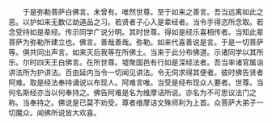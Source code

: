 <!-- { "loadSidebar": true } -->
　　于是弥勒菩萨白佛言。未曾有。唯然世尊。至于如来之善言。吾当远离如此之恶。以护如来无数亿劫道品之习。若贤者子心入是辈经者。当令手得恣所念取。若念受持如是辈经。传示同学广说分明。其时世尊。得如是经乐喜相传者。当知此辈菩萨为弥勒所建立也。佛言。善哉善哉。弥勒。如来代喜善说是言。于是一切菩萨等。俱共同出声言。如来灭后我等在所佛土。当来于此分布佛道。示诸同学以其所乐。尔时四天王白佛言。在所世尊。墟聚国邑有行如是深经法者。吾当率诸官属诣讲法所为护讲法。百由延内当令一切闻见讲法。令无伺求得其便者。彼时佛告贤者阿难。取是经法奉持诵说以布现人。阿难言唯。当受是经布现众人要者。世尊。当何名斯经亦当以何奉持之。佛告阿难是名为维摩诘所说。亦名为不可思议法门之称。当奉持之。佛说是已莫不劝受。尊者维摩诘文殊师利为上首。众菩萨大弟子一切魔众。闻佛所说皆大欢喜。
